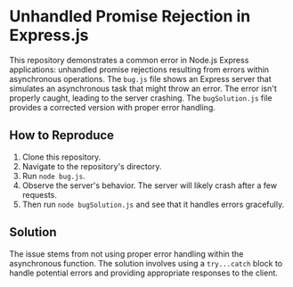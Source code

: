 # Unhandled Promise Rejection in Express.js
This repository demonstrates a common error in Node.js Express applications: unhandled promise rejections resulting from errors within asynchronous operations. The `bug.js` file shows an Express server that simulates an asynchronous task that might throw an error.  The error isn't properly caught, leading to the server crashing.  The `bugSolution.js` file provides a corrected version with proper error handling.

## How to Reproduce
1. Clone this repository.
2. Navigate to the repository's directory.
3. Run `node bug.js`.
4. Observe the server's behavior.  The server will likely crash after a few requests. 
5. Then run `node bugSolution.js` and see that it handles errors gracefully.

## Solution
The issue stems from not using proper error handling within the asynchronous function.  The solution involves using a `try...catch` block to handle potential errors and providing appropriate responses to the client.